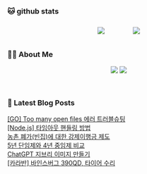 
###  🐱 github stats  

<div id="main" align="center">
    <img src="https://github-readme-stats.vercel.app/api?username=peterica&count_private=true&show_icons=true&theme=radical"
        style="height: auto; margin-left: 20px; margin-right: 20px; padding: 10px;"/>
    <img src="https://github-readme-stats.vercel.app/api/top-langs/?username=peterica&layout=compact"   
        style="height: auto; margin-left: 20px; margin-right: 20px; padding: 10px;"/>
</div>

###  💁‍♀️ About Me  
<p align="center">
    <a href="https://peterica.tistory.com/"><img src="https://img.shields.io/badge/Blog-FF5722?style=flat-square&logo=Blogger&logoColor=white"/></a>
    <a href="mailto:ilovefran.ofm@gmail.com"><img src="https://img.shields.io/badge/Gmail-d14836?style=flat-square&logo=Gmail&logoColor=white&link=ilovefran.ofm@gmail.com"/></a>
</p>

<br>

### 📕 Latest Blog Posts   

<a href ="https://peterica.tistory.com/923"> [GO] Too many open files 에러 트러블슈팅 </a> <br>
<a href ="https://peterica.tistory.com/815"> [Node.js] 타임아웃 핸들링 방법 </a> <br>
<a href ="https://peterica.tistory.com/922"> 농촌 폐가(빈집)에 대한 강제이행금 제도 </a> <br>
<a href ="https://peterica.tistory.com/921"> 5년 단임제와 4년 중임제 비교 </a> <br>
<a href ="https://peterica.tistory.com/919"> ChatGPT 지브리 이미지 만들기 </a> <br>
<a href ="https://peterica.tistory.com/907"> [카라반] 바인스버그 390QD, 타이어 수리 </a> <br>
